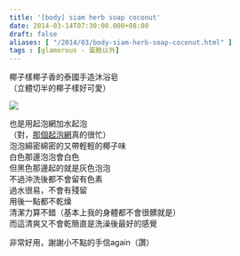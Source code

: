 ```yaml
---
title: '[body] siam herb soap coconut'
date: 2014-03-14T07:30:00.000+08:00
draft: false
aliases: [ "/2014/03/body-siam-herb-soap-coconut.html" ]
tags : [glamorous - 蛋臉以外]
---
```


椰子樣椰子香的泰國手造沐浴皂  
（立體切半的椰子樣好可愛）  

![](/images/siamcoconut.jpg)

也是用起泡網加水起泡  
（對，[那個起泡網](https://hidie.net/mujinet/)真的很忙）  
泡泡綿密綿密的又帶輕輕的椰子味  
白色那邊泡泡會白色  
但黑色那邊起的就是灰色泡泡  
不過沖洗後都不會留有色素  
過水很易，不會有殘留  
用後一點都不乾燥  
清潔力算不錯（基本上我的身體都不會很髒就是）  
而這清爽又不會乾簡直是洗澡後最好的感覺  
  
非常好用，謝謝小不點的手信again（讚）
